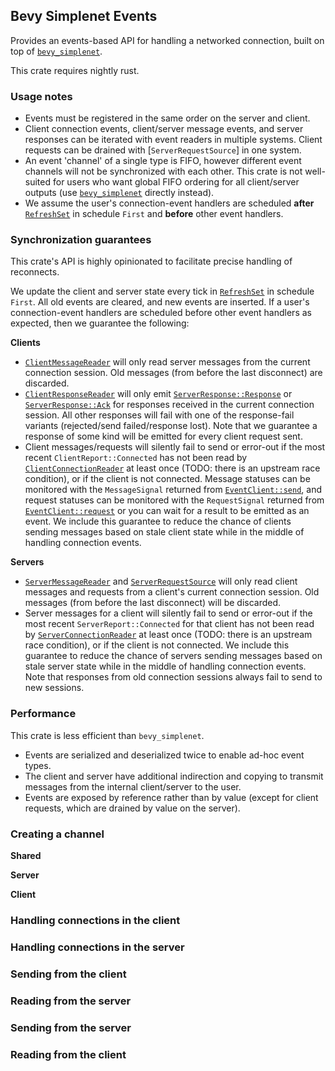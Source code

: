 ## Bevy Simplenet Events

Provides an events-based API for handling a networked connection, built on top of [`bevy_simplenet`](https://github.com/UkoeHB/bevy_simplenet).

This crate requires nightly rust.


### Usage notes

- Events must be registered in the same order on the server and client.
- Client connection events, client/server message events, and server responses can be iterated with event readers in multiple systems. Client requests can be drained with [`ServerRequestSource`] in one system.
- An event 'channel' of a single type is FIFO, however different event channels will not be synchronized with each other. This crate is not well-suited for users who want global FIFO ordering for all client/server outputs (use [`bevy_simplenet`](https://github.com/UkoeHB/bevy_simplenet) directly instead).
- We assume the user's connection-event handlers are scheduled **after** [`RefreshSet`](bevy_simplenet_events::RefreshSet) in schedule `First` and **before** other event handlers.


### Synchronization guarantees

This crate's API is highly opinionated to facilitate precise handling of reconnects.

We update the client and server state every tick in [`RefreshSet`](bevy_simplenet_events::RefreshSet) in schedule `First`. All old events are cleared, and new events are inserted. If a user's connection-event handlers are scheduled before other event handlers as expected, then we guarantee the following:

**Clients**

- [`ClientMessageReader`](bevy_simplenet_events::ClientMessageReader) will only read server messages from the current connection session. Old messages (from before the last disconnect) are discarded.
- [`ClientResponseReader`](bevy_simplenet_events::ClientResponseReader) will only emit [`ServerResponse::Response`](bevy_simplenet_events::Response) or [`ServerResponse::Ack`](bevy_simplenet_events::Ack) for responses received in the current connection session. All other responses will fail with one of the response-fail variants (rejected/send failed/response lost). Note that we guarantee a response of some kind will be emitted for every client request sent.
- Client messages/requests will silently fail to send or error-out if the most recent `ClientReport::Connected` has not been read by [`ClientConnectionReader`](bevy_simplenet_events::ClientConnectionReader) at least once (TODO: there is an upstream race condition), or if the client is not connected. Message statuses can be monitored with the `MessageSignal` returned from [`EventClient::send`](bevy_simplenet_events::EventClient::send), and request statuses can be monitored with the `RequestSignal` returned from [`EventClient::request`](bevy_simplenet_events::EventClient::request) or you can wait for a result to be emitted as an event. We include this guarantee to reduce the chance of clients sending messages based on stale client state while in the middle of handling connection events.

**Servers**

- [`ServerMessageReader`](bevy_simplenet_events::ServerMessageReader) and [`ServerRequestSource`](bevy_simplenet_events::ServerRequestSource) will only read client messages and requests from a client's current connection session. Old messages (from before the last disconnect) will be discarded.
- Server messages for a client will silently fail to send or error-out if the most recent `ServerReport::Connected` for that client has not been read by [`ServerConnectionReader`](bevy_simplenet_events::ServerConnectionReader) at least once (TODO: there is an upstream race condition), or if the client is not connected. We include this guarantee to reduce the chance of servers sending messages based on stale server state while in the middle of handling connection events. Note that responses from old connection sessions always fail to send to new sessions.


### Performance

This crate is less efficient than `bevy_simplenet`.
- Events are serialized and deserialized twice to enable ad-hoc event types.
- The client and server have additional indirection and copying to transmit messages from the internal client/server to the user.
- Events are exposed by reference rather than by value (except for client requests, which are drained by value on the server).


### Creating a channel

**Shared**


**Server**


**Client**


### Handling connections in the client


### Handling connections in the server


### Sending from the client


### Reading from the server


### Sending from the server


### Reading from the client


